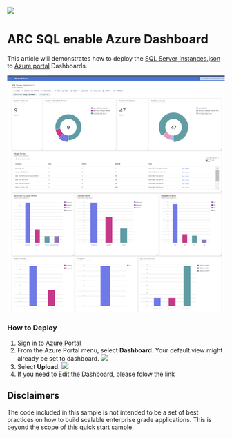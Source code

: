![](../media/solutions-microsoft-logo-small.png)

# ARC SQL enable Azure Dashboard
This article will demonstrates how to deploy the [SQL Server Instances.json](SQL%20Server%20Instances.json) to [Azure portal](https://learn.microsoft.com/en-us/azure/azure-portal/azure-portal-dashboards) Dashboards.

![](./img/Dashboard.png)

### How to Deploy

1. Sign in to [Azure Portal](https://portal.azure.com/)
2. From the Azure Portal menu, select **Dashboard**. Your default view might already be set to dashboard.
   ![](https://learn.microsoft.com/en-us/azure/azure-portal/media/azure-portal-dashboards/portal-menu-dashboard.png)
3. Select **Upload**.
   ![](https://learn.microsoft.com/en-us/azure/azure-portal/media/azure-portal-dashboards/create-new-dashboard.png)
5. If you need to Edit the Dashboard, please folow the [link](https://learn.microsoft.com/en-us/azure/azure-portal/azure-portal-dashboards#edit-a-dashboard)

<a name=disclaimers></a>

## Disclaimers
The code included in this sample is not intended to be a set of best practices on how to build scalable enterprise grade applications. This is beyond the scope of this quick start sample.
